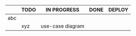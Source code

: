|   |TODO| IN PROGRESS | DONE  | DEPLOY  |
|---|--- |---|---|---|
| abc  |    |   |   |   |
|   |xyz    |use-case diagram   |   |   |

